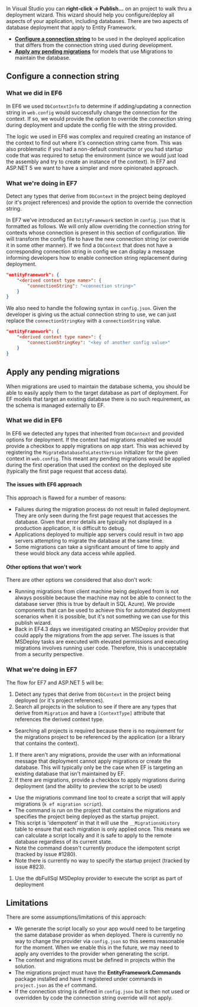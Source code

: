 In Visual Studio you can **right-click -> Publish...** on an project to walk thru a deployment wizard. This wizard should help you configure/deploy all aspects of your application, including databases. There are two aspects of database deployment that apply to Entity Framework.
* **[Configure a connection string](#configure-a-connection-string)** to be used in the deployed application that differs from the connection string used during development.
* **[Apply any pending migrations](#apply-any-pending-migrations)** for models that use Migrations to maintain the database.

## Configure a connection string

### What we did in EF6

In EF6 we used `DbContextInfo` to determine if adding/updating a connection string in `web.config` would successfully change the connection for the context. If so, we would provide the option to override the connection string during deployment and update the config file with the string provided.

The logic we used in EF6 was complex and required creating an instance of the context to find out where it's connection string came from. This was also problematic if you had a non-default constructor or you had startup code that was required to setup the environment (since we would just load the assembly and try to create an instance of the context). In EF7 and ASP.NET 5 we want to have a simpler and more opinionated approach.

### What we're doing in EF7

Detect any types that derive from `DbContext` in the project being deployed (or it's project references) and provide the option to override the connection string.

In EF7 we've introduced an `EntityFramework` section in `config.json` that is formatted as follows. We will only allow overriding the connection string for contexts whose connection is present in this section of configuration. We will transform the config file to have the new connection string (or override it in some other manner). If we find a `DbContext` that does not have a corresponding connection string in config we can display a message informing developers how to enable connection string replacement during deployment.

``` json
"entityFramework": {
    "<derived context type name>": {
        "connectionString": "<connection string>"
    }
}
```

We also need to handle the following syntax in `config.json`. Given the developer is giving us the actual connection string to use, we can just replace the `connectionStringKey` with a `connectionString` value. 

``` json
"entityFramework": {
    "<derived context type name>": {
        "connectionStringKey": "<key of another config value>"
    }
}
```

## Apply any pending migrations

When migrations are used to maintain the database schema, you should be able to easily apply them to the target database as part of deployment. For EF models that target an existing database there is no such requirement, as the schema is managed externally to EF.

### What we did in EF6

In EF6 we detected any types that inherited from `DbContext` and provided options for deployment.  If the context had migrations enabled we would provide a checkbox to apply migrations on app start. This was achieved by registering the `MigrateDatabaseToLatestVersion` initializer for the given context in `web.config`. This meant any pending migrations would be applied during the first operation that used the context on the deployed site (typically the first page request that access data).

#### The issues with EF6 approach

This approach is flawed for a number of reasons:
* Failures during the migration process do not result in failed deployment. They are only seen during the first page request that accesses the database. Given that error details are typically not displayed in a production application, it is difficult to debug.
* Applications deployed to multiple app servers could result in two app servers attempting to migrate the database at the same time.
* Some migrations can take a significant amount of time to apply and these would block any data access while applied.
	
#### Other options that won't work

There are other options we considered that also don't work:
* Running migrations from client machine being deployed from is not always possible because the machine may not be able to connect to the database server (this is true by default in SQL Azure). We provide components that can be used to achieve this for automated deployment scenarios when it is possible, but it's not something we can use for this publish wizard.
* Back in EF4.3 days we investigated creating an MSDeploy provider that could apply the migrations from the app server. The issues is that MSDeploy tasks are executed with elevated permissions and executing migrations involves running user code. Therefore, this is unacceptable from a security perspective.
	
### What we're doing in EF7

The flow for EF7 and ASP.NET 5 will be:

1. Detect any types that derive from `DbContext` in the project being deployed (or it's project references).
1. Search all projects in the solution to see if there are any types that derive from `Migration` and have a `[ContextType]` attribute that references the derived context type. 
 * Searching all projects is required because there is no requirement for the migrations project to be referenced by the application (or a library that contains the context).
1. If there aren't any migrations, provide the user with an informational message that deployment cannot apply migrations or create the database. This will typically only be the case when EF is targeting an existing database that isn't maintained by EF.
1. If there are migrations, provide a checkbox to apply migrations during deployment (and the ability to preview the script to be used)
 * Use the migrations command line tool to create a script that will apply migrations (`k ef migration script`). 
 * The command is run on the project that contains the migrations and specifies the project being deployed as the startup project.
 * This script is 'idempotent' in that it will use the `__MigrationsHistory` table to ensure that each migration is only applied once. This means we can calculate a script locally and it is safe to apply to the remote database regardless of its current state. 
 * Note the command doesn't currently produce the idempotent script (tracked by issue #1280).
 * Note there is currently no way to specify the startup project (tracked by issue #823).
1. Use the dbFullSql MSDeploy provider to execute the script as part of deployment

## Limitations

There are some assumptions/limitations of this approach:
* We generate the script locally so your app would need to be targeting the same database provider as when deployed. There is currently no way to change the provider via `config.json` so this seems reasonable for the moment. When we enable this in the future, we may need to apply any overrides to the provider when generating the script.
* The context and migrations must be defined in projects within the solution.
* The migrations project must have the **EntityFramework.Commands** package installed and have it registered under commands in `project.json` as the `ef` command.
* If the connection string is defined in `config.json` but is then not used or overridden by code the connection string override will not apply.